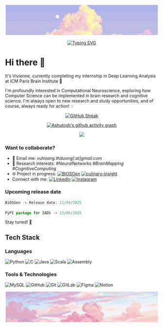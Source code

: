 <div align="center">
  <img src="assets/IMG_5793.jpg" alt="Your Image Description" width="500"/>
</div>

<!-- Animated Text in README.md -->
<div align="center">
  
  <a href="#"><img src="https://readme-typing-svg.herokuapp.com?font=Fira+Code&duration=3000&pause=1000&color=00FF00&center=true&vCenter=true&width=435&lines=I%27m+a+junior+AI+researcher" alt="Typing SVG" /></a>
</div>


# Hi there 👋

It's Vivienne, currently completing my internship in Deep Learning Analysis at ICM Paris Brain Institute 🧠

I'm profoundly interested in Computational Neuroscience, exploring how Computer Science can be implemented in brain research and cognitive science. I'm always open to new research and study opportunities, and of course, always ready for action! 💡


<div align="center">

[![GitHub Streak](https://streak-stats.demolab.com?user=VivienneForReal&theme=cobalt)](https://git.io/streak-stats)

[![Ashutosh's github activity graph](https://github-readme-activity-graph.vercel.app/graph?username=VivienneForReal&theme=default)](https://github.com/ashutosh00710/github-readme-activity-graph)

![](https://api.visitorbadge.io/api/VisitorHit?user=VivienneForReal&repo=github-visitors-badge&countColor=%23FFB6C1)

</div>

### Want to collaborate? 
- 📧 Email me: *vuhoang.thduong[:at]gmail.com*
- 🔬 Research interests: *#NeuralNetworks #BrainMapping #CognitiveComputing*
- 🌐 Project in progress: [![BiOSGen](https://img.shields.io/badge/BiOSGen-v1.0-89D8FF)](https://github.com/VivienneForReal/BiOSGen) [![culinary-insight](https://img.shields.io/badge/culinary_insight-v1.0-D8C1FF)](https://github.com/tvtrungg/culinary-cultural-insights) 
- Connect with me: [![LinkedIn](https://img.shields.io/badge/LinkedIn-%23A5E1FF.svg?logo=linkedin&logoColor=white)](https://www.linkedin.com/in/vivienneforreal/) [![Instagram](https://img.shields.io/badge/Instagram-%23FF9ECE.svg?logo=Instagram&logoColor=white)](https://www.instagram.com/vivienneforreal.ig/)

### Upcoming release date

<div align="left">
  
```javascript
BiOSGen -> Release date: 11/04/2025

PyPI package for IADS -> 13/06/2025
```
</div>

Stay tuned! 💫

## Tech Stack

### Languages

![Python](https://img.shields.io/badge/python-%23F1A8C4.svg?style=for-the-badge&logo=python&logoColor=white)
![C](https://img.shields.io/badge/c-%23D9B1F0.svg?style=for-the-badge&logo=c&logoColor=white)
![Java](https://img.shields.io/badge/java-%23A5B4FF.svg?style=for-the-badge&logo=java&logoColor=white)
![Scala](https://img.shields.io/badge/scala-%23FFB2E2.svg?style=for-the-badge&logo=scala&logoColor=white)
![Assembly](https://img.shields.io/badge/assembly-%23F0C5D7.svg?style=for-the-badge&logo=assembly&logoColor=white)



### Tools & Technologies
![MySQL](https://img.shields.io/badge/mysql-%23B9C4FF.svg?style=for-the-badge&logo=mysql&logoColor=white)
![GitHub](https://img.shields.io/badge/github-%23D8B9FF.svg?style=for-the-badge&logo=github&logoColor=white)
![Git](https://img.shields.io/badge/git-%23FFBDF2.svg?style=for-the-badge&logo=git&logoColor=white)
![GitLab](https://img.shields.io/badge/gitlab-%23B9CFFF.svg?style=for-the-badge&logo=gitlab&logoColor=white)
![Figma](https://img.shields.io/badge/figma-%23FFCAE8.svg?style=for-the-badge&logo=figma&logoColor=white)
![Notion](https://img.shields.io/badge/notion-%23C6B9FF.svg?style=for-the-badge&logo=notion&logoColor=white)


<div align="center">
  <img src="assets/IMG_5792.jpg" alt="Your Image Description" width="500"/>
</div>